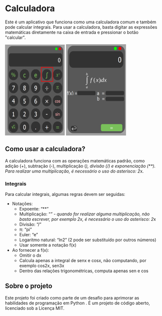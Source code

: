 # Calculadora

Este é um aplicativo que funciona como uma calculadora comum e também pode calcular integrais. Para usar a calculadora, basta digitar as expressões matemáticas diretamente na caixa de entrada e pressionar o botão "calcular".



  <img src="./calculadora/qrc/calculadora.png" alt="Exemplo de imagem" width="400" height="300">


## Como usar a calculadora?

A calculadora funciona com as operações matemáticas padrão, como adição (+), subtração (-), multiplicação (*), divisão (/) e exponenciação (**). Para realizar uma multiplicação, é necessário o uso do asterisco: 2*x.

### Integrais

Para calcular integrais, algumas regras devem ser seguidas:

- Notações:
  - Expoente: “**”
  - Multiplicação: “*” - quando for realizar alguma multiplicação, não basta escrever, por exemplo 2x, é necessário o uso do asterisco: 2*x
  - Divisão: “/”
  - π: “pi”
  - Euler: “e”
  - Logaritmo natural: “ln2” (2 pode ser substituído por outros números)
  - Usar somente a notação f(x)
- Ao fornecer a f(x):
  - Omitir o dx
  - Calcula apenas a integral de senx e cosx, não computando, por exemplo cos2x, sen3x
  - Dentro das relações trigonométricas, computa apenas sen e cos


## Sobre o projeto

Este projeto foi criado como parte de um desafio para aprimorar as habilidades de programação em Python . É um projeto de código aberto, licenciado sob a Licença MIT.

